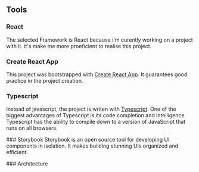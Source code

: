 
## Tools

### React
The selected Framework is React because i'm curently working on a project with it. it's make me more proeficient to realise this project.

### Create React App
This project was bootstrapped with [Create React App](https://github.com/facebook/create-react-app). It guarantees good practice in the project creation.

### Typescript
Instead of javascript, the project is writen with [Typescript](https://www.typescriptlang.org/). One of the biggest advantages of Typescript is its code completion and intelligence. Typescript has the ability to compile down to a version of JavaScript that runs on all browsers.

### Storybook
Storybook is an open source tool for developing UI components in isolation.  It makes building stunning UIs organized and efficient.


### Architecture



